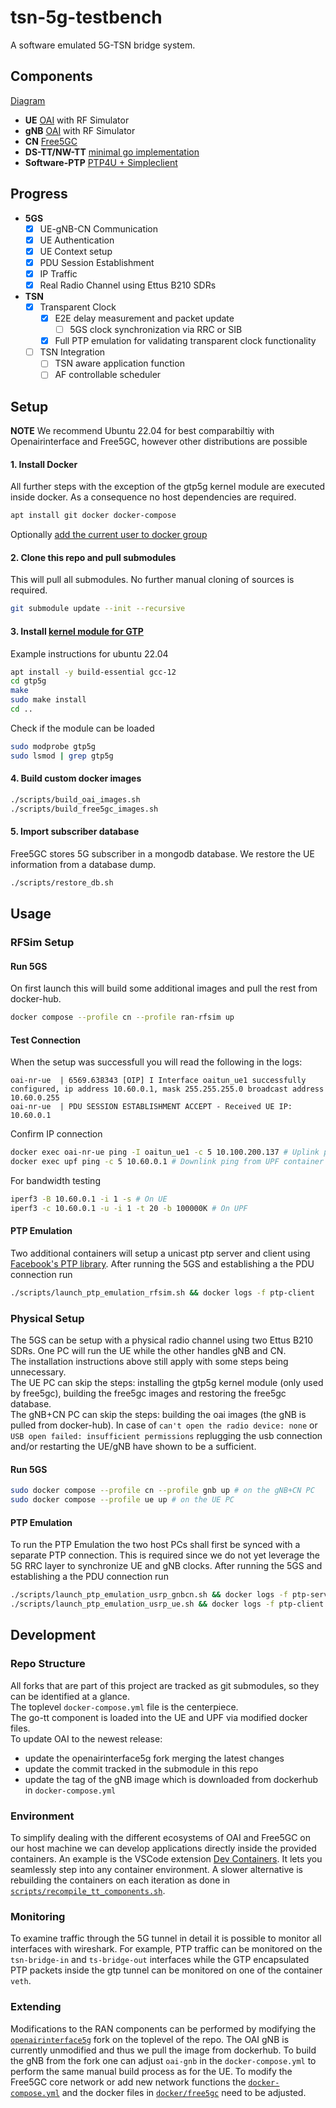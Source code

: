 # tsn-5g-testbench

A software emulated 5G-TSN bridge system.

## Components
[Diagram](./docs/structure.pdf)

- **UE** [OAI](https://gitlab.eurecom.fr/oai/openairinterface5g) with RF Simulator
- **gNB** [OAI](https://gitlab.eurecom.fr/oai/openairinterface5g) with RF Simulator
- **CN** [Free5GC](https://github.com/free5gc/free5gc)
- **DS-TT/NW-TT** [minimal go implementation](go-tt/main.go)
- **Software-PTP** [PTP4U + Simpleclient](https://github.com/facebook/time/tree/main/ptp)

## Progress
- **5GS** 
    - [x] UE-gNB-CN Communication 
    - [x] UE Authentication
    - [x] UE Context setup 
    - [x] PDU Session Establishment
    - [x] IP Traffic
    - [x] Real Radio Channel using Ettus B210 SDRs 
- **TSN** 
    - [x] Transparent Clock
        - [x] E2E delay measurement and packet update
            - [ ] 5GS clock synchronization via RRC or SIB
        - [x] Full PTP emulation for validating transparent clock functionality 
    - [ ] TSN Integration
        - [ ] TSN aware application function 
        - [ ] AF controllable scheduler

## Setup
**NOTE** We recommend Ubuntu 22.04 for best comparabiltiy with Openairinterface and Free5GC, however other distributions are possible 

#### 1. Install Docker
All further steps with the exception of the gtp5g kernel module are executed inside docker. As a consequence no host dependencies are required.
```bash
apt install git docker docker-compose
```
Optionally [add the current user to docker group](https://docs.docker.com/engine/install/linux-postinstall/)

#### 2. Clone this repo and pull submodules
This will pull all submodules. No further manual cloning of sources is required.
```bash
git submodule update --init --recursive
```

#### 3. Install [kernel module for GTP](https://github.com/free5gc/gtp5g)
Example instructions for ubuntu 22.04
```bash
apt install -y build-essential gcc-12
cd gtp5g
make
sudo make install
cd ..
```
Check if the module can be loaded
```bash
sudo modprobe gtp5g
sudo lsmod | grep gtp5g
```

#### 4. Build custom docker images 
```bash
./scripts/build_oai_images.sh
./scripts/build_free5gc_images.sh
```

#### 5. Import subscriber database
Free5GC stores 5G subscriber in a mongodb database.
We restore the UE information from a database dump.
```bash
./scripts/restore_db.sh
```

## Usage

### RFSim Setup

#### Run 5GS
On first launch this will build some additional images and pull the rest from docker-hub.
```bash
docker compose --profile cn --profile ran-rfsim up
```

#### Test Connection
When the setup was successfull you will read the following in the logs:
```
oai-nr-ue  | 6569.638343 [OIP] I Interface oaitun_ue1 successfully configured, ip address 10.60.0.1, mask 255.255.255.0 broadcast address 10.60.0.255
oai-nr-ue  | PDU SESSION ESTABLISHMENT ACCEPT - Received UE IP: 10.60.0.1
```

Confirm IP connection
```bash
docker exec oai-nr-ue ping -I oaitun_ue1 -c 5 10.100.200.137 # Uplink ping from UE container to UPF
docker exec upf ping -c 5 10.60.0.1 # Downlink ping from UPF container to UE
```

For bandwidth testing
```bash
iperf3 -B 10.60.0.1 -i 1 -s # On UE
iperf3 -c 10.60.0.1 -u -i 1 -t 20 -b 100000K # On UPF
```

#### PTP Emulation

Two additional containers will setup a unicast ptp server and client using [Facebook's PTP library](https://pkg.go.dev/github.com/facebook/time/ptp).
After running the 5GS and establishing a the PDU connection run
```bash
./scripts/launch_ptp_emulation_rfsim.sh && docker logs -f ptp-client
```

### Physical Setup

The 5GS can be setup with a physical radio channel using two Ettus B210 SDRs.
One PC will run the UE while the other handles gNB and CN.\
The installation instructions above still apply with some steps being unnecessary.\
The UE PC can skip the steps: installing the gtp5g kernel module (only used by free5gc), building the free5gc images and restoring the free5gc database.\
The gNB+CN PC can skip the steps: building the oai images (the gNB is pulled from docker-hub).
In case of `can't open the radio device: none` or `USB open failed: insufficient permissions` replugging the usb connection and/or restarting the UE/gNB have shown to be a sufficient.

#### Run 5GS

```bash
sudo docker compose --profile cn --profile gnb up # on the gNB+CN PC
sudo docker compose --profile ue up # on the UE PC
```

#### PTP Emulation

To run the PTP Emulation the two host PCs shall first be synced with a separate PTP connection.
This is required since we do not yet leverage the 5G RRC layer to synchronize UE and gNB clocks.
After running the 5GS and establishing a the PDU connection run
```bash
./scripts/launch_ptp_emulation_usrp_gnbcn.sh && docker logs -f ptp-server # on the gNB+CN PC
./scripts/launch_ptp_emulation_usrp_ue.sh && docker logs -f ptp-client # on the UE PC
```

## Development

### Repo Structure
All forks that are part of this project are tracked as git submodules, so they can be identified at a glance.\
The toplevel `docker-compose.yml` file is the centerpiece.\
The go-tt component is loaded into the UE and UPF via modified docker files.\
To update OAI to the newest release:
- update the openairinterface5g fork merging the latest changes
- update the commit tracked in the submodule in this repo
- update the tag of the gNB image which is downloaded from dockerhub in `docker-compose.yml`

### Environment
To simplify dealing with the different ecosystems of OAI and Free5GC on our host machine we can develop applications directly inside the provided containers.
An example is the VSCode extension [Dev Containers](https://marketplace.visualstudio.com/items?itemName=ms-vscode-remote.remote-containers).
It lets you seamlessly step into any container environment.
A slower alternative is rebuilding the containers on each iteration as done in [`scripts/recompile_tt_components.sh`](./scripts/recompile_tt_components.sh).

### Monitoring
To examine traffic through the 5G tunnel in detail it is possible to monitor all interfaces with wireshark.
For example, PTP traffic can be monitored on the `tsn-bridge-in` and `ts-bridge-out` interfaces while the GTP encapsulated PTP packets inside the gtp tunnel can be monitored on one of the container `veth`.

### Extending
Modifications to the RAN components can be performed by modifying the [`openairinterface5g`](./openairinterface5g/) fork on the toplevel of the repo.
The OAI gNB is currently unmodified and thus we pull the image from dockerhub.
To build the gNB from the fork one can adjust `oai-gnb` in the `docker-compose.yml` to perform the same manual build process as for the UE.
To modify the Free5GC core network or add new network functions the [`docker-compose.yml`](./docker-compose.yml) and the docker files in [`docker/free5gc`](./docker/free5gc/) need to be adjusted.
